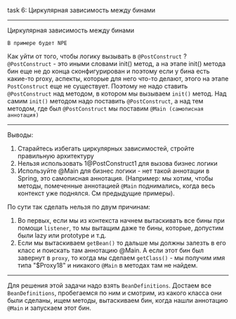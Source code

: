 task 6: Циркулярная зависимость между бинами

______________________________________

   
Циркулярная зависимость между бинами

`В примере будет NPE`


Как уйти от того, чтобы логику вызывать в `@PostConstruct` ?
`@PostConstruct` - это иными словами init() метод, а на этапе init() метода бин еще не до конца сконфигурирован и поэтому если у бина есть какие-то proxy, аспекты, которые для него что-то делают, этого на этапе `PostConstruct` еще не существует.
Поэтому не надо ставить `@PostConstruct` над методом, в котором мы вызываем `init()` метод. Над самим `init()` методом надо поставить `@PostConstruct`, а над тем методом, где был `@PostConstruct` мы поставим `@Main (самописная аннотация)`

_______

Выводы:
1) Старайтесь избегать циркулярных зависимостей, стройте правильную архитектуру
2) Нельзя использовать 1@PostConstruct1 для вызова бизнес логики
3) Используйте @Main для бизнес логики - нет такой аннотации в Spring, это самописная аннотация. (Например: мы хотим, чтобы методы, помеченные аннотацией `@Main` поднимались, когда весь контекст уже поднялся. См предыдущие примеры).

По сути так сделать нельзя по двум причинам:
1) Во первых, если мы из контекста начнем вытаскивать все бины при помощи `listener`, то мы вытащим даже те бины, которые, допустим были lazy или prototype и т.д.
2) Если мы вытаскиваем `getBean()` то дальше мы должны залезть в его класс и поискать там аннотацию @Main. А если этот бин был завернут в `proxy`, то когда мы сделаем `getClass()` - мы получим имя типа "$Proxy18" и никакого `@Main` в методах там не найдем.

_____

Для решения этой задачи надо взять `BeanDefinitions`.
Достаем все `BeanDefinitions`, пробегаемся по ним и смотрим, из какого класса они были сделаны, ищем методы, вытаскиваем бин, когда нашли аннотацию `@Main` и запускаем этот бин.
